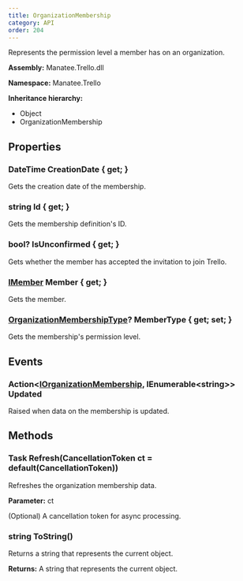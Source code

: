 ```yaml
---
title: OrganizationMembership
category: API
order: 204
---
```


Represents the permission level a member has on an organization.

**Assembly:** Manatee.Trello.dll

**Namespace:** Manatee.Trello

**Inheritance hierarchy:**

- Object
- OrganizationMembership

## Properties

### DateTime CreationDate { get; }

Gets the creation date of the membership.

### string Id { get; }

Gets the membership definition&#39;s ID.

### bool? IsUnconfirmed { get; }

Gets whether the member has accepted the invitation to join Trello.

### [IMember](../IMember#imember) Member { get; }

Gets the member.

### [OrganizationMembershipType](../OrganizationMembershipType#organizationmembershiptype)? MemberType { get; set; }

Gets the membership&#39;s permission level.

## Events

### Action&lt;[IOrganizationMembership](../IOrganizationMembership#iorganizationmembership), IEnumerable&lt;string&gt;&gt; Updated

Raised when data on the membership is updated.

## Methods

### Task Refresh(CancellationToken ct = default(CancellationToken))

Refreshes the organization membership data.

**Parameter:** ct

(Optional) A cancellation token for async processing.

### string ToString()

Returns a string that represents the current object.

**Returns:** A string that represents the current object.

